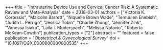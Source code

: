 +++
title = "Intrauterine Device Use and Cervical Cancer Risk: A Systematic Review and Meta-Analysis"
date = 2018-03-01
authors = ["Victoria K. Cortessis", "Malcolm Barrett", "Niquelle Brown Wade", "Temuulen Enebish", "Judith L. Perrigo", "Jessica Tobin", "Charlie Zhong", "Jennifer Zink", "Vanessa Isiaka", "Laila I. Muderspach", "Melissa Natavio", "Roberta McKean-Cowdin"]
publication_types = ["2"]
abstract = ""
featured = false
publication = "*Obstetrical & Gynecological Survey*"
doi = "10.1097/OGX.0000000000000535"
+++

